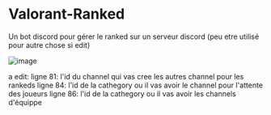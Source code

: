 # Valorant-Ranked
Un bot discord pour gérer le ranked sur un serveur discord (peu etre utilisé pour autre chose si edit)

![image](https://user-images.githubusercontent.com/108814212/184517086-e14c17a4-c8cb-4561-ae49-078ad828f193.png)
 
 a edit:
 ligne 81: l'id du channel qui vas cree les autres channel pour les rankeds
 ligne 84: l'id de la cathegory ou il vas avoir le channel pour l'attente des joueurs
 ligne 86: l'id de la cathegory ou il vas avoir les channels d'équippe
